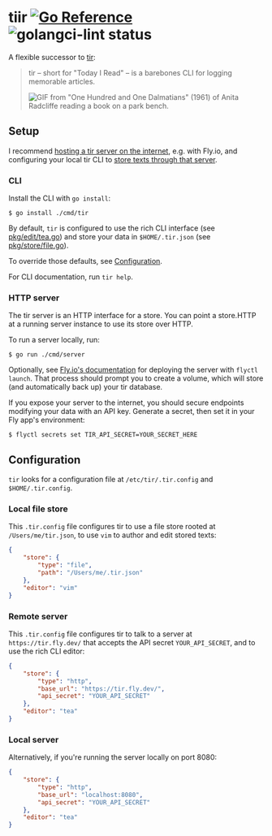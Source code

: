 # tiir [![Go Reference](https://pkg.go.dev/badge/github.com/lukasschwab/tiir.svg)](https://pkg.go.dev/github.com/lukasschwab/tiir) ![golangci-lint status](https://github.com/lukasschwab/tiir/actions/workflows/go.yml/badge.svg?branch=main)


A flexible successor to [tir](https://github.com/lukasschwab/tir):

> tir – short for "Today I Read" – is a barebones CLI for logging memorable articles.
>
> ![GIF from "One Hundred and One Dalmatians" (1961) of Anita Radcliffe reading a book on a park bench.](https://camo.githubusercontent.com/2d251a5ede6b1cc7ac83876897c7743eadd30202f9343680b116569ee8d5367c/687474703a2f2f6c756b61737363687761622e6769746875622e696f2f696d672f72656164696e672e676966)

## Setup

I recommend [hosting a tir server on the internet](#http-server), e.g. with Fly.io, and configuring your local tir CLI to [store texts through that server](#remote-server).

### CLI

Install the CLI with `go install`:

```console
$ go install ./cmd/tir
```

By default, `tir` is configured to use the rich CLI interface (see [pkg/edit/tea.go](./pkg/edit/tea.go)) and store your data in `$HOME/.tir.json` (see [pkg/store/file.go](pkg/store/file.go)).

To override those defaults, see [Configuration](#configuration).

For CLI documentation, run `tir help`.

### HTTP server

The tir server is an HTTP interface for a store. You can point a store.HTTP at a running server instance to use its store over HTTP.

To run a server locally, run:

```console
$ go run ./cmd/server
```

Optionally, see [Fly.io's documentation](https://fly.io/docs/languages-and-frameworks/golang/) for deploying the server with `flyctl launch`. That process should prompt you to create a volume, which will store (and automatically back up) your tir database.

If you expose your server to the internet, you should secure endpoints modifying your data with an API key. Generate a secret, then set it in your Fly app's environment:

```console
$ flyctl secrets set TIR_API_SECRET=YOUR_SECRET_HERE
```

## Configuration

`tir` looks for a configuration file at `/etc/tir/.tir.config` and `$HOME/.tir.config`.

### Local file store

This `.tir.config` file configures tir to use a file store rooted at `/Users/me/tir.json`, to use `vim` to author and edit stored texts:

```json
{
    "store": {
        "type": "file",
        "path": "/Users/me/.tir.json"
    },
    "editor": "vim"
}
```

### Remote server

This `.tir.config` file configures tir to talk to a server at `https://tir.fly.dev/` that accepts the API secret `YOUR_API_SECRET`, and to use the rich CLI editor:

```json
{
    "store": {
        "type": "http",
        "base_url": "https://tir.fly.dev/",
        "api_secret": "YOUR_API_SECRET"
    },
    "editor": "tea"
}
```

### Local server

Alternatively, if you're running the server locally on port 8080:

```json
{
    "store": {
        "type": "http",
        "base_url": "localhost:8080",
        "api_secret": "YOUR_API_SECRET"
    },
    "editor": "tea"
}
